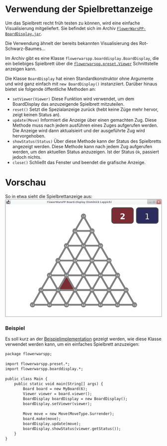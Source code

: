 # Verwendung der Spielbrettanzeige
Um das Spielbrett recht früh testen zu können, wird eine einfache Visualisierung mitgeliefert. Sie befindet sich im Archiv
[`FlowerWarsPP-BoardDisplay.jar`](../FlowerWarsPP-BoardDisplay.jar).

Die Verwendung ähnelt der bereits bekannten Visualisierung des Rot-Schwarz-Baumes...

Im Archiv gibt es eine Klasse `flowerwarspp.boarddisplay.BoardDisplay`, die ein beliebiges Spielbrett über die [`flowerwarspp.preset.Viewer`](../src/flowerwarspp/preset/Viewer.java) 
Schnittstelle anzeigen kann.

Die Klasse `BoardDisplay` hat einen Standardkonstruktor ohne Argumente und wird ganz einfach mit `new BoardDisplay()` instanziiert.
 Darüber hinaus bietet sie folgende öffentliche Methoden an:
- `setViewer(Viewer)`
Diese Funktion wird verwendet, um dem BoardDisplay das anzuzeigende Spielbrett mitzuteilen.
- `reset()` Setzt die Spezialanzeige zurück (hebt keine Züge mehr hervor, zeigt keinen Status an).
- `update(Move)` Informiert die Anzeige über einen gemachten Zug. Diese Methode muss nach jedem ausführen eines Zuges
aufgerufen werden. Die Anzeige wird dann aktualsieirt und der ausgeführte Zug wird hervorgehoben.
- `showStatus(Status)` Über diese Methode kann der Status des Spielbretts angezeigt werden. Diese Methode kann nach jedem
Zug aufgerufen werden, um den aktuellen Status anzuzeigen. Ist der Status `Ok`, passiert jedoch nichts.
- `close()` Schließt das Fenster und beendet die grafische Anzeige.

# Vorschau
So in etwa sieht die Spielbrettanzeige aus:
![Spielbrettanzeige](images/board-display-preview.png)

### Beispiel
Es soll kurz an der [Beispielimplementation](../example-implementation) gezeigt werden, wie diese Klasse verwendet werden
kann, um ein einfaches Spielbrett anzuzeigen:

```
package flowerwarspp;

import flowerwarspp.preset.*;
import flowerwarspp.boarddisplay.*;

public class Main {
	public static void main(String[] args) {
		Board board = new MyBoard(6);
		Viewer viewer = board.viewer();
		BoardDisplay boardDisplay = new BoardDisplay();
		boardDisplay.setViewer(viewer);

		Move move = new Move(MoveType.Surrender);
		board.make(move);
		boardDisplay.update(move);
		boardDisplay.showStatus(viewer.getStatus());
	}
}
```
